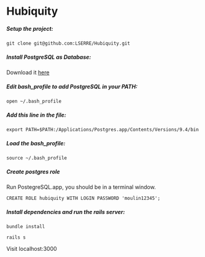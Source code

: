 # Hubiquity

##### Setup the project:

`git clone git@github.com:LSERRE/Hubiquity.git`

##### Install PostgreSQL as Database:

Download it [here](http://postgresapp.com/)

##### Edit bash_profile to add PostgreSQL in your PATH:

`open ~/.bash_profile`

##### Add this line in the file: 

`export PATH=$PATH:/Applications/Postgres.app/Contents/Versions/9.4/bin`

##### Load the bash_profile:

`source ~/.bash_profile`

##### Create postgres role

Run PostegreSQL.app, you should be in a terminal window.

`CREATE ROLE hubiquity WITH LOGIN PASSWORD 'moulin12345';`

##### Install dependencies and run the rails server:

`bundle install`

`rails s`

Visit localhost:3000
